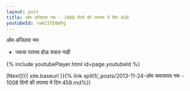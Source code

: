 ```yaml
---
layout: post
title: ओम अंजिठ्या नमः - 1008 दिनों की तपस्या में दिन 450
youtubeId: rwH21fE0mPg
---
```

 
 
 ओम अंजिठ्या नमः  
 
 -  ज्याचा पराभव होऊ शकत नाही 
 
  
 
  
 
 
 
 
 
 


{% include youtubePlayer.html id=page.youtubeId %}
 
[Next]({{ site.baseurl }}{% link  split1/_posts/2013-11-24-ओम समासयय नमः - 1008 दिनों की तपस्या में दिन 459.md%})
 
